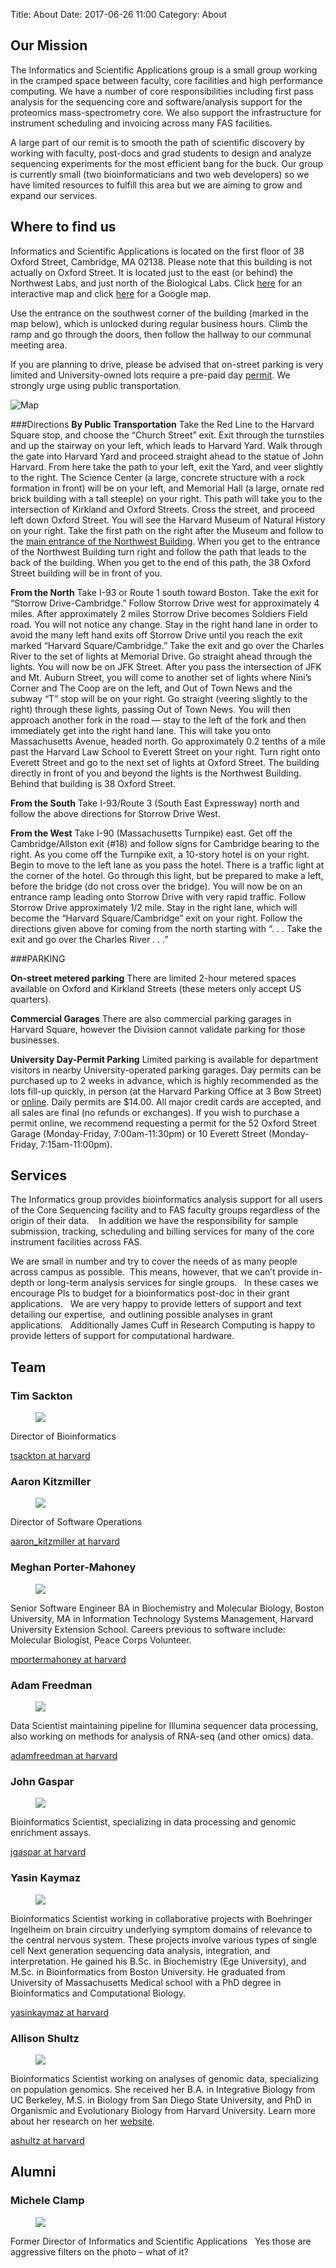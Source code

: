 Title: About
Date: 2017-06-26 11:00
Category: About
 
## Our Mission
The Informatics and Scientific Applications group is a small group working in the cramped space between faculty, core facilities and high performance computing.   We have a number of core responsibilities including first pass analysis for the sequencing core and software/analysis support for the proteomics mass-spectrometry core.     We also support the infrastructure for instrument scheduling and invoicing across many FAS facilities.

A large part of our remit is to smooth the path of scientific discovery by working with faculty, post-docs and grad students to design and analyze sequencing experiments for the most efficient bang for the buck.  Our group is currently small (two bioinformaticians and two web developers) so we have limited resources to fulfill this area but we are aiming to grow and expand our services.

## Where to find us
Informatics and Scientific Applications is located on the first floor of 38 Oxford Street, Cambridge, MA 02138. Please note that this building is not actually on Oxford Street. It is located just to the east (or behind) the Northwest Labs, and just north of the Biological Labs. Click [here](http://map.harvard.edu/?ctrx=760110&amp;ctry=2963613&amp;level=8&amp;layers=Campus%20Base%20and%20Buildings,Map%20Text&amp;bld=04350) for an interactive map and click [here](https://maps.google.com/maps?q=38+Oxford+St,+Cambridge,+MA&amp;hl=en&amp;ll=42.379391,-71.113311&amp;spn=0.006221,0.011297&amp;sll=42.37839,-71.114729&amp;sspn=0.099544,0.180759&amp;oq=38+&amp;hnear=38+Oxford+St,+Cambridge,+Massachusetts+02138&amp;t=m&amp;z=17) for a Google map.

Use the entrance on the southwest corner of the building (marked in the map below), which is unlocked during regular business hours. Climb the ramp and go through the doors, then follow the hallway to our communal meeting area.

If you are planning to drive, please be advised that on-street parking is very limited and University-owned lots require a pre-paid day [permit](https://www2.uos.harvard.edu/cgi-bin/permit/purchase.pl). We strongly urge using public transportation.

![Map](/images/map.jpg)

###Directions
**By Public Transportation**
Take the Red Line to the Harvard Square stop, and choose the “Church Street” exit. Exit through the turnstiles and up the stairway on your left, which leads to Harvard Yard. Walk through the gate into Harvard Yard and proceed straight ahead to the statue of John Harvard. From here take the path to your left, exit the Yard, and veer slightly to the right. The Science Center (a large, concrete structure with a rock formation in front) will be on your left, and Memorial Hall (a large, ornate red brick building with a tall steeple) on your right. This path will take you to the intersection of Kirkland and Oxford Streets. Cross the street, and proceed left down Oxford Street. You will see the Harvard Museum of Natural History on your right. Take the first path on the right after the Museum and follow to the [main entrance of the Northwest Building](http://rc.fas.harvard.edu/wp-content/uploads/2011/09/Northwest-Building.jpg). When you get to the entrance of the Northwest Building turn right and follow the path that leads to the back of the building. When you get to the end of this path, the 38 Oxford Street building will be in front of you.

**From the North**
Take I-93 or Route 1 south toward Boston. Take the exit for “Storrow Drive-Cambridge.” Follow Storrow Drive west for approximately 4 miles. After approximately 2 miles Storrow Drive becomes Soldiers Field road. You will not notice any change. Stay in the right hand lane in order to avoid the many left hand exits off Storrow Drive until you reach the exit marked “Harvard Square/Cambridge.” Take the exit and go over the Charles River to the set of lights at Memorial Drive. Go straight ahead through the lights. You will now be on JFK Street. After you pass the intersection of JFK and Mt. Auburn Street, you will come to another set of lights where Nini’s Corner and The Coop are on the left, and Out of Town News and the subway “T” stop will be on your right. Go straight (veering slightly to the right) through these lights, passing Out of Town News. You will then approach another fork in the road — stay to the left of the fork and then immediately get into the right hand lane. This will take you onto Massachusetts Avenue, headed north. Go approximately 0.2 tenths of a mile past the Harvard Law School to Everett Street on your right. Turn right onto Everett Street and go to the next set of lights at Oxford Street. The building directly in front of you and beyond the lights is the Northwest Building. Behind that building is 38 Oxford Street.

**From the South**
Take I-93/Route 3 (South East Expressway) north and follow the above directions for Storrow Drive West.

**From the West**
Take I-90 (Massachusetts Turnpike) east. Get off the Cambridge/Allston exit (#18) and follow signs for Cambridge bearing to the right. As you come off the Turnpike exit, a 10-story hotel is on your right. Begin to move to the left lane as you pass the hotel. There is a traffic light at the corner of the hotel. Go through this light, but be prepared to make a left, before the bridge (do not cross over the bridge). You will now be on an entrance ramp leading onto Storrow Drive with very rapid traffic. Follow Storrow Drive approximately 1/2 mile. Stay in the right lane, which will become the “Harvard Square/Cambridge” exit on your right. Follow the directions given above for coming from the north starting with “. . . Take the exit and go over the Charles River . . .”

###PARKING

**On-street metered parking**
There are limited 2-hour metered spaces available on Oxford and Kirkland Streets (these meters only accept US quarters).

**Commercial Garages**
There are also commercial parking garages in Harvard Square, however the Division cannot validate parking for those businesses.

**University Day-Permit Parking**
Limited parking is available for department visitors in nearby University-operated parking garages. Day permits can be purchased up to 2 weeks in advance, which is highly recommended as the lots fill-up quickly, in person (at the Harvard Parking Office at 3 Bow Street) or [online](https://www2.uos.harvard.edu/cgi-bin/permit/purchase.pl). Daily permits are $14.00. All major credit cards are accepted, and all sales are final (no refunds or exchanges). If you wish to purchase a permit online, we recommend requesting a permit for the 52 Oxford Street Garage (Monday-Friday, 7:00am-11:30pm) or 10 Everett Street (Monday-Friday, 7:15am-11:00pm).

## Services

The Informatics group provides bioinformatics analysis support for all users of the Core Sequencing facility and to FAS faculty groups regardless of the origin of their data.    In addition we have the responsibility for sample submission, tracking, scheduling and billing services for many of the core instrument facilities across FAS.

We are small in number and try to cover the needs of as many people across campus as possible.  This means, however, that we can’t provide in-depth or long-term analysis services for single groups.   In these cases we encourage PIs to budget for a bioinformatics post-doc in their grant applications.   We are very happy to provide letters of support and text detailing our expertise,  and outlining possible analyses in grant applications.   Additionally James Cuff in Research Computing is happy to provide letters of support for computational hardware.


## Team

### Tim Sackton
<div>
    <div class="team-photo">
        <figure>
            <a class="img" href="/images/tim.jpg">
                    <img class="img-responsive" src="/images/tim.jpg"></img>
            </a>
            <figcaption></figcaption>
        </figure>
    </div>
    <div class="team-blurb">
        <p>
        Director of Bioinformatics
        </p>
        <p>
        <a href="mailto:tsackton@g.harvard.edu">tsackton at harvard</a>
        </p>
    </div>
    <div style="clear: both;"></div>
</div>

### Aaron Kitzmiller
<div>
      <div class="team-photo">
                <figure>
                        <a class="img" href="/images/aaron.jpg">
                                <img class="img-responsive" src="/images/aaron.jpg"></img>
                        </a>
                    <figcaption></figcaption>
                </figure>
        </div>
        <div class="team-blurb">
                <p>
                Director of Software Operations
                </p>
                <p>
                 <a href="mailto:aaron_kitzmiller@harvard.edu">aaron_kitzmiller at harvard</a>
                </p>
        </div>
        <div style="clear: both;"></div>
</div>

### Meghan Porter-Mahoney
<div>
        <div class="team-photo">
                <figure>
                        <a class="img" href="/images/meghan.png">
                          <img class="img-responsive" src="/images/meghan.png"></img>
                        </a>
                    <figcaption></figcaption>
                </figure>
        </div>
        <div class="team-blurb">
                <p>
                Senior Software Engineer BA in Biochemistry and Molecular Biology, Boston University, MA in Information Technology Systems Management, Harvard University Extension School. Careers previous to software include: Molecular Biologist, Peace Corps Volunteer.
                </p>
                <p>
                <a href="mailto:mportermahoney@g.harvard.edu">mportermahoney at harvard</a>
                </p>
        </div>
        <div style="clear:both;"></div>
</div>

### Adam Freedman
<div>
        <div class="team-photo">
                <figure>
                        <a class="img" href="/images/adam_freedman.png">
                          <img class="img-responsive" src="/images/adam_freedman.png"></img>
                        </a>
                    <figcaption></figcaption>
                </figure>
        </div>
        <div class="team-blurb">
                <p>
                Data Scientist maintaining pipeline for Illumina sequencer data processing, also working on methods for analysis of RNA-seq (and other omics) data.</p>
                <p>
                <a href="mailto:adamfreedman@fas.harvard.edu">adamfreedman at harvard</a>
                </p>
        </div>
        <div style="clear:both;"></div>
</div>

### John Gaspar
<div>
        <div class="team-photo">
                <figure>
                        <a class="img" href="/images/john_gaspar.png">
                          <img class="img-responsive" src="/images/john_gaspar.png"></img>
                        </a>
                    <figcaption></figcaption>
                </figure>
        </div>
        <div class="team-blurb">
                <p>
                Bioinformatics Scientist, specializing in data processing and genomic enrichment assays.</p>
                <p>
                <a href="mailto:jgaspar@fas.harvard.edu">jgaspar at harvard</a>
                </p>
        </div>
        <div style="clear:both;"></div>
</div>

### Yasin Kaymaz
<div>
        <div class="team-photo">
                <figure>
                        <a class="img" href="/images/yasin_kaymaz.jpg">
                          <img class="img-responsive" src="/images/yasin_kaymaz.jpg"></img>
                        </a>
                    <figcaption></figcaption>
                </figure>
        </div>
        <div class="team-blurb">
                <p>
                Bioinformatics Scientist working in collaborative projects with Boehringer Ingelheim on brain circuitry underlying symptom domains of relevance to the central nervous system. These projects involve various types of single cell Next generation sequencing data analysis, integration, and interpretation. 
He gained his B.Sc. in Biochemistry (Ege University), and M.Sc. in Bioinformatics from Boston University. He graduated from University of Massachusetts Medical school with a PhD degree in Bioinformatics and Computational Biology.</p>
                <p>
                <a href="mailto:yasinkaymaz@fas.harvard.edu">yasinkaymaz at harvard</a>
                </p>
        </div>
        <div style="clear:both;"></div>
</div>

### Allison Shultz
<div>
        <div class="team-photo">
                <figure>
                        <a class="img" href="/images/allison_shultz.jpg">
                          <img class="img-responsive" src="/images/allison_shultz.jpg"></img>
                        </a>
                    <figcaption></figcaption>
                </figure>
        </div>
        <div class="team-blurb">
                <p>
                Bioinformatics Scientist working on analyses of genomic data, specializing on population genomics. She received her B.A. in Integrative Biology from UC Berkeley, M.S. in Biology from San Diego State University, and PhD in Organismic and Evolutionary Biology from Harvard University. Learn more about her research on her <a href="http://www.allisonshultz.com">website</a>.</p>
                <p>
                <a href="mailto:ashultz@fas.harvard.edu">ashultz at harvard</a>
                </p>
        </div>
        <div style="clear:both;"></div>

</div>

## Alumni

### Michele Clamp

<div>
    <div class="team-photo">
        <figure>
            <a class="img" href="/images/michele.jpg">
                    <img class="img-responsive" src="/images/michele.jpg"></img>
            </a>
            <figcaption></figcaption>
        </figure>
    </div>
    <div class="team-blurb">
        <p>
        Former Director of Informatics and Scientific Applications   Yes those are aggressive filters on the photo – what of it?
        </p>
    </div>
    <div style="clear: both;"></div>
</div>
